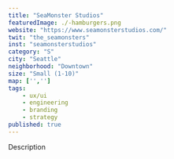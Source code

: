 ```yaml
---
title: "SeaMonster Studios"
featuredImage: ./-hamburgers.png
website: "https://www.seamonsterstudios.com/"
twit: "the_seamonsters"
inst: "seamonsterstudios"
category: "S"
city: "Seattle"
neighborhood: "Downtown"
size: "Small (1-10)"
map: ['','']
tags:
    - ux/ui
    - engineering
    - branding
    - strategy
published: true
---
```


Description

